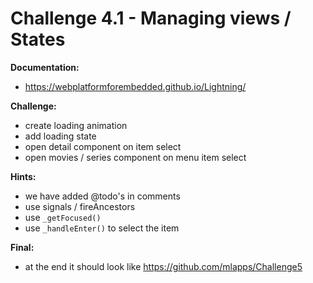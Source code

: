 # Challenge 4.1 - Managing views / States

**Documentation:**
* https://webplatformforembedded.github.io/Lightning/

**Challenge:**
* create loading animation
* add loading state
* open detail component on item select
* open movies / series component on menu item select

**Hints:**
* we have added @todo's in comments
* use signals / fireAncestors
* use `_getFocused()`
* use `_handleEnter()` to select the item

**Final:**
* at the end it should look like https://github.com/mlapps/Challenge5

